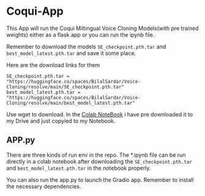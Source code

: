 # Coqui-App

This App will run the Coqui Miltingual Voice Cloning Models(with pre trained weights) either as a flask app or you can run the ipynb file.

Remember to download the models ```SE_checkpoint.pth.tar``` and ```best_model_latest.pth.tar``` and save it some place.

Here are the download links for them
```
SE_checkpoint.pth.tar = "https://huggingface.co/spaces/BilalSardar/Voice-Cloning/resolve/main/SE_checkpoint.pth.tar"
best_model_latest.pth.tar = "https://huggingface.co/spaces/BilalSardar/Voice-Cloning/resolve/main/best_model_latest.pth.tar"
```

Use wget to download. In the [Colab NoteBook](https://github.com/athenasaurav/Coqui-App/blob/main/Coqui_notebook.ipynb) i have pre downloaded it to my Drive and just copyied to my Notebook.


## APP.py

There are three kinds of run env in the repo. The *.ipynb file can be run directly in a colab notebook after downloading the ```SE_checkpoint.pth.tar``` and ```best_model_latest.pth.tar``` in the notebook properly.

You can also run the app.py to launch the Gradio app. Remember to install the necessary dependencies.
